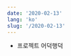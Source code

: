 ```yaml
---
date: '2020-02-13'
lang: 'ko'
slug: '/2020-02-13'
---
```


- 프로젝트 어덕행덕

<head>
  <html lang="ko-KR"/>
</head>
